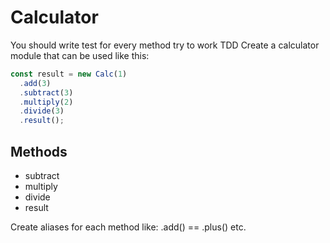# Calculator

You should write test for every method try to work TDD
Create a calculator module that can be used like this:

```js
const result = new Calc(1)
  .add(3)
  .subtract(3)
  .multiply(2)
  .divide(3)
  .result();
```

## Methods

- subtract
- multiply
- divide
- result

Create aliases for each method like: .add() == .plus() etc.
